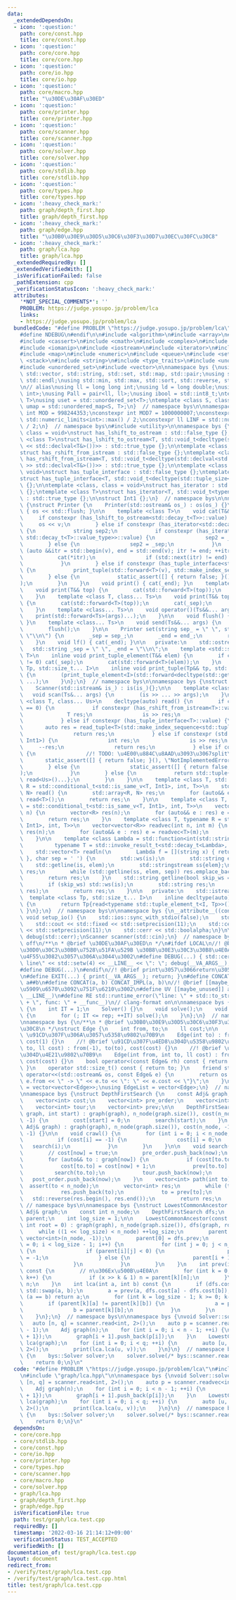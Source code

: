 ```yaml
---
data:
  _extendedDependsOn:
  - icon: ':question:'
    path: core/const.hpp
    title: core/const.hpp
  - icon: ':question:'
    path: core/core.hpp
    title: core/core.hpp
  - icon: ':question:'
    path: core/io.hpp
    title: core/io.hpp
  - icon: ':question:'
    path: core/macro.hpp
    title: "\u30DE\u30AF\u30ED"
  - icon: ':question:'
    path: core/printer.hpp
    title: core/printer.hpp
  - icon: ':question:'
    path: core/scanner.hpp
    title: core/scanner.hpp
  - icon: ':question:'
    path: core/solver.hpp
    title: core/solver.hpp
  - icon: ':question:'
    path: core/stdlib.hpp
    title: core/stdlib.hpp
  - icon: ':question:'
    path: core/types.hpp
    title: core/types.hpp
  - icon: ':heavy_check_mark:'
    path: graph/depth_first.hpp
    title: graph/depth_first.hpp
  - icon: ':heavy_check_mark:'
    path: graph/edge.hpp
    title: "\u30B0\u30E9\u30D5\u30C6\u30F3\u30D7\u30EC\u30FC\u30C8"
  - icon: ':heavy_check_mark:'
    path: graph/lca.hpp
    title: graph/lca.hpp
  _extendedRequiredBy: []
  _extendedVerifiedWith: []
  _isVerificationFailed: false
  _pathExtension: cpp
  _verificationStatusIcon: ':heavy_check_mark:'
  attributes:
    '*NOT_SPECIAL_COMMENTS*': ''
    PROBLEM: https://judge.yosupo.jp/problem/lca
    links:
    - https://judge.yosupo.jp/problem/lca
  bundledCode: "#define PROBLEM \"https://judge.yosupo.jp/problem/lca\"\n#ifndef LOCAL\n\
    #define NDEBUG\n#endif\n\n#include <algorithm>\n#include <array>\n#include <bitset>\n\
    #include <cassert>\n#include <cmath>\n#include <complex>\n#include <functional>\n\
    #include <iomanip>\n#include <iostream>\n#include <iterator>\n#include <limits>\n\
    #include <map>\n#include <numeric>\n#include <queue>\n#include <set>\n#include\
    \ <stack>\n#include <string>\n#include <type_traits>\n#include <unordered_map>\n\
    #include <unordered_set>\n#include <vector>\n\nnamespace bys {\nusing std::array,\
    \ std::vector, std::string, std::set, std::map, std::pair;\nusing std::cin, std::cout,\
    \ std::endl;\nusing std::min, std::max, std::sort, std::reverse, std::abs, std::pow;\n\
    \n// alias\nusing ll = long long int;\nusing ld = long double;\nusing Pa = pair<int,\
    \ int>;\nusing Pall = pair<ll, ll>;\nusing ibool = std::int8_t;\ntemplate <class\
    \ T>\nusing uset = std::unordered_set<T>;\ntemplate <class S, class T>\nusing\
    \ umap = std::unordered_map<S, T>;\n}  // namespace bys\n\nnamespace bys {\nconstexpr\
    \ int MOD = 998244353;\nconstexpr int MOD7 = 1000000007;\nconstexpr int INF =\
    \ std::numeric_limits<int>::max() / 2;\nconstexpr ll LINF = std::numeric_limits<ll>::max()\
    \ / 2;\n}  // namespace bys\n#include <utility>\n\nnamespace bys {\ntemplate <class,\
    \ class = void>\nstruct has_lshift_to_ostream : std::false_type {};\ntemplate\
    \ <class T>\nstruct has_lshift_to_ostream<T, std::void_t<decltype(std::declval<std::ostream&>()\
    \ << std::declval<T&>())>> : std::true_type {};\n\ntemplate <class, class = void>\n\
    struct has_rshift_from_istream : std::false_type {};\ntemplate <class T>\nstruct\
    \ has_rshift_from_istream<T, std::void_t<decltype(std::declval<std::istream&>()\
    \ >> std::declval<T&>())>> : std::true_type {};\n\ntemplate <class T, class =\
    \ void>\nstruct has_tuple_interface : std::false_type {};\ntemplate <class T>\n\
    struct has_tuple_interface<T, std::void_t<decltype(std::tuple_size<T>())>> : std::true_type\
    \ {};\n\ntemplate <class, class = void>\nstruct has_iterator : std::false_type\
    \ {};\ntemplate <class T>\nstruct has_iterator<T, std::void_t<typename T::iterator>>\
    \ : std::true_type {};\n\nstruct Int1 {};\n}  // namespace bys\n\nnamespace bys\
    \ {\nstruct Printer {\n    Printer(std::ostream& os_) : os(os_) {}\n    ~Printer()\
    \ { os << std::flush; }\n\n    template <class T>\n    void cat(T&& v) {\n   \
    \     if constexpr (has_lshift_to_ostream<std::decay_t<T>>::value) {\n       \
    \     os << v;\n        } else if constexpr (has_iterator<std::decay_t<T>>::value)\
    \ {\n            string sep2;\n            if constexpr (has_iterator<std::decay_t<typename\
    \ std::decay_t<T>::value_type>>::value) {\n                sep2 = _end;\n    \
    \        } else {\n                sep2 = _sep;\n            }\n            for\
    \ (auto &&itr = std::begin(v), end = std::end(v); itr != end; ++itr) {\n     \
    \           cat(*itr);\n                if (std::next(itr) != end) cat(sep2);\n\
    \            }\n        } else if constexpr (has_tuple_interface<std::decay_t<T>>::value)\
    \ {\n            print_tuple(std::forward<T>(v), std::make_index_sequence<std::tuple_size_v<std::decay_t<T>>>());\n\
    \        } else {\n            static_assert([] { return false; }(), \"type error\"\
    );\n        }\n    }\n    void print() { cat(_end); }\n    template <class T>\n\
    \    void print(T&& top) {\n        cat(std::forward<T>(top));\n        cat(_end);\n\
    \    }\n    template <class T, class... Ts>\n    void print(T&& top, Ts&&... args)\
    \ {\n        cat(std::forward<T>(top));\n        cat(_sep);\n        print(std::forward<Ts>(args)...);\n\
    \    }\n    template <class... Ts>\n    void operator()(Ts&&... args) {\n    \
    \    print(std::forward<Ts>(args)...);\n    }\n\n    void flush() { os << std::flush;\
    \ }\n    template <class... Ts>\n    void send(Ts&&... args) {\n        print(std::forward<Ts>(args)...);\n\
    \        flush();\n    }\n\n    Printer set(string sep_ = \" \", string end_ =\
    \ \"\\n\") {\n        _sep = sep_;\n        _end = end_;\n        return *this;\n\
    \    }\n    void lf() { cat(_end); }\n\n   private:\n    std::ostream& os;\n \
    \   std::string _sep = \" \", _end = \"\\n\";\n    template <std::size_t I, class\
    \ T>\n    inline void print_tuple_element(T&& elem) {\n        if constexpr (I\
    \ != 0) cat(_sep);\n        cat(std::forward<T>(elem));\n    }\n    template <class\
    \ Tp, std::size_t... I>\n    inline void print_tuple(Tp&& tp, std::index_sequence<I...>)\
    \ {\n        (print_tuple_element<I>(std::forward<decltype(std::get<I>(tp))>(std::get<I>(tp))),\
    \ ...);\n    }\n};\n}  // namespace bys\n\nnamespace bys {\nstruct Scanner {\n\
    \    Scanner(std::istream& is_) : is(is_){};\n\n    template <class... Ts>\n \
    \   void scan(Ts&... args) {\n        (is >> ... >> args);\n    }\n\n    template\
    \ <class T, class... Us>\n    decltype(auto) read() {\n        if constexpr (sizeof...(Us)\
    \ == 0) {\n            if constexpr (has_rshift_from_istream<T>::value) {\n  \
    \              T res;\n                is >> res;\n                return res;\n\
    \            } else if constexpr (has_tuple_interface<T>::value) {\n         \
    \       auto res = read_tuple<T>(std::make_index_sequence<std::tuple_size_v<T>>());\n\
    \                return res;\n            } else if constexpr (std::is_same_v<T,\
    \ Int1>) {\n                int res;\n                is >> res;\n           \
    \     --res;\n                return res;\n            } else if constexpr (has_iterator<T>::value)\
    \ {\n                //! TODO: \u4E00\u884C\u8AAD\u3093\u3067split\n         \
    \       static_assert([] { return false; }(), \"NotImplementedError\");\n    \
    \        } else {\n                static_assert([] { return false; }(), \"TypeError\"\
    );\n            }\n        } else {\n            return std::tuple{read<T>(),\
    \ read<Us>()...};\n        }\n    }\n\n    template <class T, std::size_t N, typename\
    \ R = std::conditional_t<std::is_same_v<T, Int1>, int, T>>\n    std::array<R,\
    \ N> read() {\n        std::array<R, N> res;\n        for (auto&& e : res) e =\
    \ read<T>();\n        return res;\n    }\n\n    template <class T, typename R\
    \ = std::conditional_t<std::is_same_v<T, Int1>, int, T>>\n    vector<R> readvec(int\
    \ n) {\n        vector<R> res(n);\n        for (auto&& e : res) e = read<T>();\n\
    \        return res;\n    }\n    template <class T, typename R = std::conditional_t<std::is_same_v<T,\
    \ Int1>, int, T>>\n    vector<vector<R>> readvec(int n, int m) {\n        vector<vector<R>>\
    \ res(n);\n        for (auto&& e : res) e = readvec<T>(m);\n        return res;\n\
    \    }\n\n    template <class Lambda = std::function<int(std::string)>,\n    \
    \          typename T = std::invoke_result_t<std::decay_t<Lambda>, std::string>>\n\
    \    std::vector<T> readln(\n        Lambda f = [](string x) { return std::stoi(x);\
    \ }, char sep = ' ') {\n        std::ws(is);\n        std::string elem;\n    \
    \    std::getline(is, elem);\n        std::stringstream ss{elem};\n        std::vector<T>\
    \ res;\n        while (std::getline(ss, elem, sep)) res.emplace_back(f(elem));\n\
    \        return res;\n    }\n    std::string getline(bool skip_ws = true) {\n\
    \        if (skip_ws) std::ws(is);\n        std::string res;\n        std::getline(is,\
    \ res);\n        return res;\n    }\n\n   private:\n    std::istream& is;\n  \
    \  template <class Tp, std::size_t... I>\n    inline decltype(auto) read_tuple(std::index_sequence<I...>)\
    \ {\n        return Tp{read<typename std::tuple_element_t<I, Tp>>()...};\n   \
    \ }\n};\n}  // namespace bys\n\nnamespace bys {\n__attribute__((constructor))\
    \ void setup_io() {\n    std::ios::sync_with_stdio(false);\n    std::cin.tie(nullptr);\n\
    \    std::cout << std::fixed << std::setprecision(11);\n    std::cerr << std::fixed\
    \ << std::setprecision(11);\n    std::cerr << std::boolalpha;\n}\n\nPrinter print(std::cout),\
    \ debug(std::cerr);\nScanner scanner(std::cin);\n}  // namespace bys\n// clang-format\
    \ off\n/**\n * @brief \u30DE\u30AF\u30ED\n */\n#ifdef LOCAL\n//! @brief \u30C7\
    \u30D0\u30C3\u30B0\u7528\u51FA\u529B \u30B8\u30E3\u30C3\u30B8\u4E0A\u3067\u306F\
    \u4F55\u3082\u3057\u306A\u3044\u3002\n#define DEBUG(...) { std::cerr << \"[debug]\
    \ line\" << std::setw(4) << __LINE__ << \": \"; debug(__VA_ARGS__); }\n#else\n\
    #define DEBUG(...)\n#endif\n//! @brief print\u3057\u3066return\u3059\u308B\u3002\
    \n#define EXIT(...) { print(__VA_ARGS__); return; }\n#define CONCAT_IMPL(a, b)\
    \ a##b\n#define CONCAT(a, b) CONCAT_IMPL(a, b)\n//! @brief [[maybe_unused]]\u306A\
    \u5909\u6570\u3092\u751F\u6210\u3002\n#define UV [[maybe_unused]] auto CONCAT(unused_val_,\
    \ __LINE__)\n#define RE std::runtime_error(\"line: \" + std::to_string(__LINE__)\
    \ + \", func: \" + __func__)\n// clang-format on\n\nnamespace bys {\nstruct Solver\
    \ {\n    int IT = 1;\n    Solver() {}\n    void solve();\n    void solve(int rep)\
    \ {\n        for (; IT <= rep; ++IT) solve();\n    }\n};\n}  // namespace bys\n\
    \nnamespace bys {\n/**\n * @brief \u30B0\u30E9\u30D5\u30C6\u30F3\u30D7\u30EC\u30FC\
    \u30C8\n */\nstruct Edge {\n    int from, to;\n    ll cost;\n\n    //! @brief\
    \ \u91CD\u307F\u306A\u3057\u5358\u9802\u70B9\n    Edge(int to) : from(-1), to(to),\
    \ cost(1) {}\n    //! @brief \u91CD\u307F\u4ED8\u304D\u5358\u9802\u70B9\n    Edge(int\
    \ to, ll cost) : from(-1), to(to), cost(cost) {}\n    //! @brief \u91CD\u307F\u4ED8\
    \u304D\u4E21\u9802\u70B9\n    Edge(int from, int to, ll cost) : from(from), to(to),\
    \ cost(cost) {}\n    bool operator<(const Edge& rh) const { return cost < rh.cost;\
    \ }\n    operator std::size_t() const { return to; }\n    friend std::ostream&\
    \ operator<<(std::ostream& os, const Edge& e) {\n        return os << \"{\" <<\
    \ e.from << \" -> \" << e.to << \": \" << e.cost << \"}\";\n    }\n};\nusing Adj\
    \ = vector<vector<Edge>>;\nusing EdgeList = vector<Edge>;\n}  // namespace bys\n\
    \nnamespace bys {\nstruct DepthFirstSearch {\n    const Adj& graph;\n    int n_node;\n\
    \    vector<int> cost;\n    vector<int> pre_order;\n    vector<int> post_order;\n\
    \    vector<int> tour;\n    vector<int> prev;\n\n    DepthFirstSearch(const Adj&\
    \ graph, int start) : graph(graph), n_node(graph.size()), cost(n_node, -1), prev(n_node,\
    \ -1) {\n        cost[start] = 0;\n        search(start);\n    }\n    DepthFirstSearch(const\
    \ Adj& graph) : graph(graph), n_node(graph.size()), cost(n_node, -1), prev(n_node,\
    \ -1) {}\n\n    void crawl() {\n        for (int i = 0; i < n_node; ++i) {\n \
    \           if (cost[i] == -1) {\n                cost[i] = 0;\n             \
    \   search(i);\n            }\n        }\n    }\n\n    void search(int now) {\n\
    \        // cost[now] = true;\n        pre_order.push_back(now);\n        tour.push_back(now);\n\
    \        for (auto&& to : graph[now]) {\n            if (cost[to.to] != -1) continue;\n\
    \            cost[to.to] = cost[now] + 1;\n            prev[to.to] = now;\n  \
    \          search(to.to);\n            tour.push_back(now);\n        }\n     \
    \   post_order.push_back(now);\n    }\n    vector<int> path(int to) {\n      \
    \  assert(to < n_node);\n        vector<int> res;\n        while (to != -1) {\n\
    \            res.push_back(to);\n            to = prev[to];\n        }\n     \
    \   std::reverse(res.begin(), res.end());\n        return res;\n    }\n};\n} \
    \ // namespace bys\n\nnamespace bys {\nstruct LowestCommonAncestor {\n    const\
    \ Adj& graph;\n    const int n_node;\n    DepthFirstSearch dfs;\n    vector<vector<int>>\
    \ parent;\n    int log_size = 1;\n\n    LowestCommonAncestor(const Adj& graph,\
    \ int root = 0) : graph(graph), n_node(graph.size()), dfs(graph, root) {\n   \
    \     while ((1 << log_size) < n_node) ++log_size;\n        parent.assign(log_size,\
    \ vector<int>(n_node, -1));\n        parent[0] = dfs.prev;\n        for (int i\
    \ = 0; i < log_size - 1; i++) {\n            for (int j = 0; j < n_node; j++)\
    \ {\n                if (parent[i][j] < 0) {\n                    parent[i + 1][j]\
    \ = -1;\n                } else {\n                    parent[i + 1][j] = parent[i][parent[i][j]];\n\
    \                }\n            }\n        }\n    }\n    int prev(int n, int x)\
    \ const {\n        // n\u306Ex\u500B\u4E0A\n        for (int k = 0; k < log_size;\
    \ k++) {\n            if (x >> k & 1) n = parent[k][n];\n        }\n        return\
    \ n;\n    }\n    int lca(int a, int b) const {\n        if (dfs.cost[a] < dfs.cost[b])\
    \ std::swap(a, b);\n        a = prev(a, dfs.cost[a] - dfs.cost[b]);\n        if\
    \ (a == b) return a;\n        for (int k = log_size - 1; k >= 0; k--) {\n    \
    \        if (parent[k][a] != parent[k][b]) {\n                a = parent[k][a];\n\
    \                b = parent[k][b];\n            }\n        }\n        return parent[0][a];\n\
    \    }\n};\n}  // namespace bys\n\nnamespace bys {\nvoid Solver::solve() {\n \
    \   auto [n, q] = scanner.read<int, 2>();\n    auto p = scanner.readvec<int>(n\
    \ - 1);\n    Adj graph(n);\n    for (int i = 0; i < n - 1; ++i) {\n        graph[p[i]].push_back({i\
    \ + 1});\n        graph[i + 1].push_back(p[i]);\n    }\n    LowestCommonAncestor\
    \ lca(graph);\n    for (int i = 0; i < q; ++i) {\n        auto [u, v] = scanner.read<int,\
    \ 2>();\n        print(lca.lca(u, v));\n    }\n}\n}  // namespace bys\n\nint main()\
    \ {\n    bys::Solver solver;\n    solver.solve(/* bys::scanner.read<int>() */);\n\
    \    return 0;\n}\n"
  code: "#define PROBLEM \"https://judge.yosupo.jp/problem/lca\"\n#include \"core/core.hpp\"\
    \n#include \"graph/lca.hpp\"\n\nnamespace bys {\nvoid Solver::solve() {\n    auto\
    \ [n, q] = scanner.read<int, 2>();\n    auto p = scanner.readvec<int>(n - 1);\n\
    \    Adj graph(n);\n    for (int i = 0; i < n - 1; ++i) {\n        graph[p[i]].push_back({i\
    \ + 1});\n        graph[i + 1].push_back(p[i]);\n    }\n    LowestCommonAncestor\
    \ lca(graph);\n    for (int i = 0; i < q; ++i) {\n        auto [u, v] = scanner.read<int,\
    \ 2>();\n        print(lca.lca(u, v));\n    }\n}\n}  // namespace bys\n\nint main()\
    \ {\n    bys::Solver solver;\n    solver.solve(/* bys::scanner.read<int>() */);\n\
    \    return 0;\n}\n"
  dependsOn:
  - core/core.hpp
  - core/stdlib.hpp
  - core/const.hpp
  - core/io.hpp
  - core/printer.hpp
  - core/types.hpp
  - core/scanner.hpp
  - core/macro.hpp
  - core/solver.hpp
  - graph/lca.hpp
  - graph/depth_first.hpp
  - graph/edge.hpp
  isVerificationFile: true
  path: test/graph/lca.test.cpp
  requiredBy: []
  timestamp: '2022-03-16 21:14:12+09:00'
  verificationStatus: TEST_ACCEPTED
  verifiedWith: []
documentation_of: test/graph/lca.test.cpp
layout: document
redirect_from:
- /verify/test/graph/lca.test.cpp
- /verify/test/graph/lca.test.cpp.html
title: test/graph/lca.test.cpp
---
```

